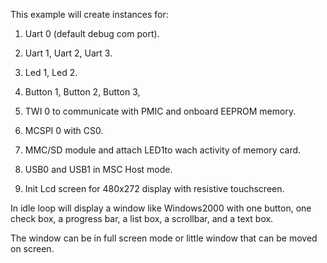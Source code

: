 This example will create instances for:

1) Uart 0 (default debug com port).

2) Uart 1, Uart 2, Uart 3.

3) Led 1, Led 2.

4) Button 1, Button 2, Button 3,

5) TWI 0 to communicate with PMIC and onboard EEPROM memory.

6) MCSPI 0 with CS0.

7) MMC/SD module and attach LED1to wach activity of memory card.

8) USB0 and USB1 in MSC Host mode.

9) Init Lcd screen for 480x272 display with resistive touchscreen.

In idle loop will display a window like Windows2000 with one button, one check box, a progress bar, a list box, a scrollbar, and a text box.

The window can be in full screen mode or little window that can be moved on screen.
